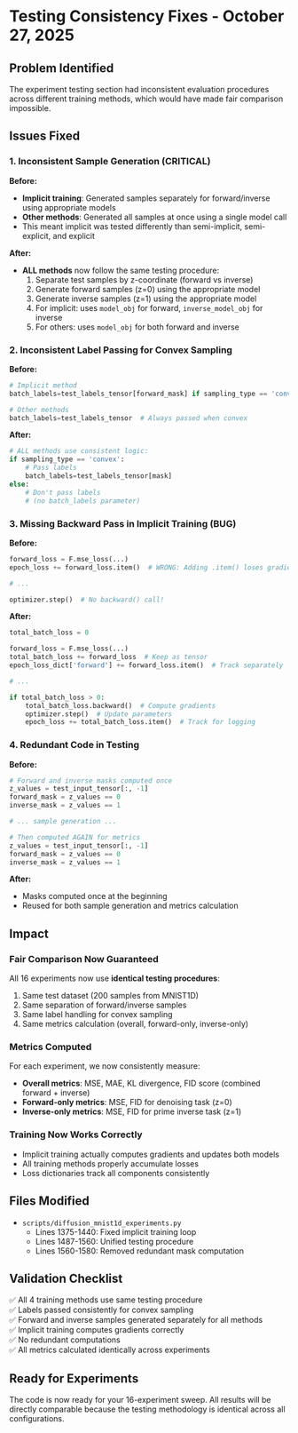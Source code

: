 # Testing Consistency Fixes - October 27, 2025

## Problem Identified
The experiment testing section had inconsistent evaluation procedures across different training methods, which would have made fair comparison impossible.

## Issues Fixed

### 1. **Inconsistent Sample Generation (CRITICAL)**

**Before:**
- **Implicit training**: Generated samples separately for forward/inverse using appropriate models
- **Other methods**: Generated all samples at once using a single model call
- This meant implicit was tested differently than semi-implicit, semi-explicit, and explicit

**After:**
- **ALL methods** now follow the same testing procedure:
  1. Separate test samples by z-coordinate (forward vs inverse)
  2. Generate forward samples (z=0) using the appropriate model
  3. Generate inverse samples (z=1) using the appropriate model
  4. For implicit: uses `model_obj` for forward, `inverse_model_obj` for inverse
  5. For others: uses `model_obj` for both forward and inverse

### 2. **Inconsistent Label Passing for Convex Sampling**

**Before:**
```python
# Implicit method
batch_labels=test_labels_tensor[forward_mask] if sampling_type == 'convex' else None

# Other methods
batch_labels=test_labels_tensor  # Always passed when convex
```

**After:**
```python
# ALL methods use consistent logic:
if sampling_type == 'convex':
    # Pass labels
    batch_labels=test_labels_tensor[mask]
else:
    # Don't pass labels
    # (no batch_labels parameter)
```

### 3. **Missing Backward Pass in Implicit Training (BUG)**

**Before:**
```python
forward_loss = F.mse_loss(...)
epoch_loss += forward_loss.item()  # WRONG: Adding .item() loses gradients

# ...

optimizer.step()  # No backward() call!
```

**After:**
```python
total_batch_loss = 0

forward_loss = F.mse_loss(...)
total_batch_loss += forward_loss  # Keep as tensor
epoch_loss_dict['forward'] += forward_loss.item()  # Track separately

# ...

if total_batch_loss > 0:
    total_batch_loss.backward()  # Compute gradients
    optimizer.step()  # Update parameters
    epoch_loss += total_batch_loss.item()  # Track for logging
```

### 4. **Redundant Code in Testing**

**Before:**
```python
# Forward and inverse masks computed once
z_values = test_input_tensor[:, -1]
forward_mask = z_values == 0
inverse_mask = z_values == 1

# ... sample generation ...

# Then computed AGAIN for metrics
z_values = test_input_tensor[:, -1]
forward_mask = z_values == 0
inverse_mask = z_values == 1
```

**After:**
- Masks computed once at the beginning
- Reused for both sample generation and metrics calculation

## Impact

### Fair Comparison Now Guaranteed
All 16 experiments now use **identical testing procedures**:
1. Same test dataset (200 samples from MNIST1D)
2. Same separation of forward/inverse samples
3. Same label handling for convex sampling
4. Same metrics calculation (overall, forward-only, inverse-only)

### Metrics Computed
For each experiment, we now consistently measure:
- **Overall metrics**: MSE, MAE, KL divergence, FID score (combined forward + inverse)
- **Forward-only metrics**: MSE, FID for denoising task (z=0)
- **Inverse-only metrics**: MSE, FID for prime inverse task (z=1)

### Training Now Works Correctly
- Implicit training actually computes gradients and updates both models
- All training methods properly accumulate losses
- Loss dictionaries track all components consistently

## Files Modified
- `scripts/diffusion_mnist1d_experiments.py`
  - Lines 1375-1440: Fixed implicit training loop
  - Lines 1487-1560: Unified testing procedure
  - Lines 1560-1580: Removed redundant mask computation

## Validation Checklist
✅ All 4 training methods use same testing procedure  
✅ Labels passed consistently for convex sampling  
✅ Forward and inverse samples generated separately for all methods  
✅ Implicit training computes gradients correctly  
✅ No redundant computations  
✅ All metrics calculated identically across experiments  

## Ready for Experiments
The code is now ready for your 16-experiment sweep. All results will be directly comparable because the testing methodology is identical across all configurations.
